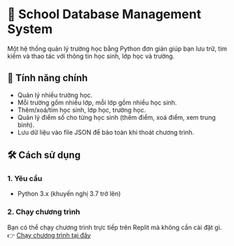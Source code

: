 # 🏫 School Database Management System

Một hệ thống quản lý trường học bằng Python đơn giản giúp bạn lưu trữ, tìm kiếm và thao tác với thông tin học sinh, lớp học và trường.

## 📌 Tính năng chính

- Quản lý nhiều trường học.
- Mỗi trường gồm nhiều lớp, mỗi lớp gồm nhiều học sinh.
- Thêm/xoá/tìm học sinh, lớp học, trường học.
- Quản lý điểm số cho từng học sinh (thêm điểm, xoá điểm, xem trung bình).
- Lưu dữ liệu vào file JSON để bảo toàn khi thoát chương trình.

## 🛠 Cách sử dụng

### 1. Yêu cầu

- Python 3.x (khuyến nghị 3.7 trở lên)

### 2. Chạy chương trình

Bạn có thể chạy chương trình trực tiếp trên Replit mà không cần cài đặt gì.
👉 [Chạy chương trình tại đây](https://replit.com/@ductrin97/School-database)
